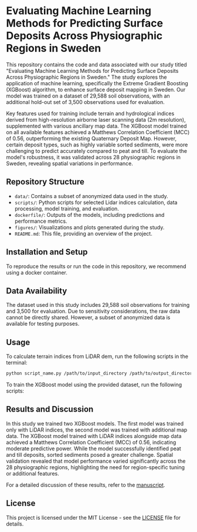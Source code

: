 # Evaluating Machine Learning Methods for Predicting Surface Deposits Across Physiographic Regions in Sweden

This repository contains the code and data associated with our study titled "Evaluating Machine Learning Methods for Predicting Surface Deposits Across Physiographic Regions in Sweden." The study explores the application of machine learning, specifically the Extreme Gradient Boosting (XGBoost) algorithm, to enhance surface deposit mapping in Sweden. Our model was trained on a dataset of 29,588 soil observations, with an additional hold-out set of 3,500 observations used for evaluation.

Key features used for training include terrain and hydrological indices derived from high-resolution airborne laser scanning data (2m resolution), supplemented with various ancillary map data. The XGBoost model trained on all available features achieved a Matthews Correlation Coefficient (MCC) of 0.56, outperforming the existing Quaternary Deposit Map. However, certain deposit types, such as highly variable sorted sediments, were more challenging to predict accurately compared to peat and till. To evaluate the model's robustness, it was validated across 28 physiographic regions in Sweden, revealing spatial variations in performance.

## Repository Structure

- `data/`: Contains a subset of anonymized data used in the study.
- `scripts/`: Python scripts for selected Lidar indices calculation, data processing, model training, and evaluation.
- `dockerfile/`: Outputs of the models, including predictions and performance metrics.
- `figures/`: Visualizations and plots generated during the study.
- `README.md`: This file, providing an overview of the project.

## Installation and Setup

To reproduce the results or run the code in this repository, we recommend using a docker container.

## Data Availability

The dataset used in this study includes 29,588 soil observations for training and 3,500 for evaluation. Due to sensitivity considerations, the raw data cannot be directly shared. However, a subset of anonymized data is available for testing purposes. 

## Usage

To calculate terrain indices from LiDAR dem, run the following scripts in the terminal:
```bash
python script_name.py /path/to/input_directory /path/to/output_directory
```

To train the XGBoost model using the provided dataset, run the following scripts:

## Results and Discussion

In this study we trained two XGBoost models. The first model was trained only with LiDAR indices, the second model was trained with additional map data. The XGBoost model trained with LiDAR indices alongside map data achieved a Matthews Correlation Coefficient (MCC) of 0.56, indicating moderate predictive power. While the model successfully identified peat and till deposits, sorted sediments posed a greater challenge. Spatial validation revealed that model performance varied significantly across the 28 physiographic regions, highlighting the need for region-specific tuning or additional features.

For a detailed discussion of these results, refer to the [manuscript](link-to-manuscript).

## License

This project is licensed under the MIT License - see the [LICENSE](LICENSE) file for details.
